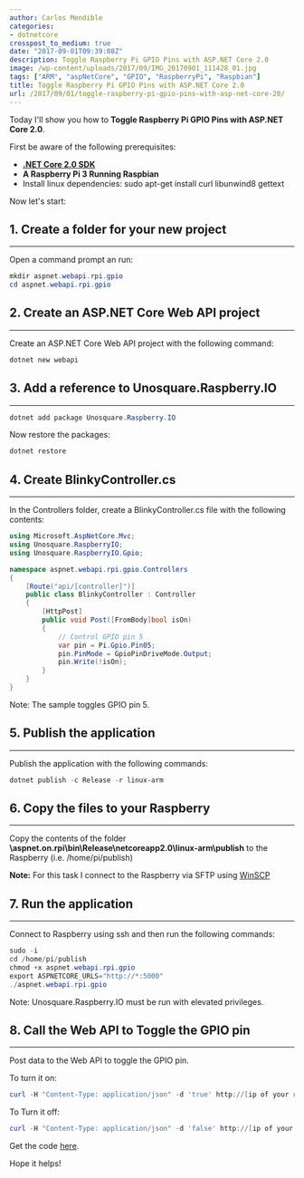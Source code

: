 ```yaml
---
author: Carlos Mendible
categories:
- dotnetcore
crosspost_to_medium: true
date: "2017-09-01T09:39:08Z"
description: Toggle Raspberry Pi GPIO Pins with ASP.NET Core 2.0
image: /wp-content/uploads/2017/09/IMG_20170901_111428_01.jpg
tags: ["ARM", "aspNetCore", "GPIO", "RaspberryPi", "Raspbian"]
title: Toggle Raspberry Pi GPIO Pins with ASP.NET Core 2.0
url: /2017/09/01/toggle-raspberry-pi-gpio-pins-with-asp-net-core-20/
---
```

Today I'll show you how to **Toggle Raspberry Pi GPIO Pins with ASP.NET Core 2.0**.

First be aware of the following prerequisites:

  * **<a href="https://www.microsoft.com/net/download/core" target="_blank">.NET Core 2.0 SDK</a>**
  * **A Raspberry Pi 3 Running Raspbian**
  * Install linux dependencies: sudo apt-get install curl libunwind8 gettext

Now let's start:

## 1. Create a folder for your new project
---
Open a command prompt an run: 
    
``` powershell
mkdir aspnet.webapi.rpi.gpio
cd aspnet.webapi.rpi.gpio
```

## 2. Create an ASP.NET Core Web API project
---
Create an ASP.NET Core Web API project with the following command:
    
``` powershell
dotnet new webapi
```

## 3. Add a reference to Unosquare.Raspberry.IO
---
``` powershell
dotnet add package Unosquare.Raspberry.IO
```

Now restore the packages:
    
``` powershell
dotnet restore
```
## 4. Create BlinkyController.cs
---
In the Controllers folder, create a BlinkyController.cs file with the following contents:

``` csharp
using Microsoft.AspNetCore.Mvc;
using Unosquare.RaspberryIO;
using Unosquare.RaspberryIO.Gpio;

namespace aspnet.webapi.rpi.gpio.Controllers
{
    [Route("api/[controller]")]
    public class BlinkyController : Controller
    {
        [HttpPost]
        public void Post([FromBody]bool isOn)
        {
            // Control GPIO pin 5
            var pin = Pi.Gpio.Pin05;
            pin.PinMode = GpioPinDriveMode.Output;
            pin.Write(!isOn);
        }
    }
}
```
    
Note: The sample toggles GPIO pin 5. 
      
## 5. Publish the application
---
Publish the application with the following commands: 
          
``` powershell
dotnet publish -c Release -r linux-arm
```
 
## 6. Copy the files to your Raspberry
---
Copy the contents of the folder **\aspnet.on.rpi\bin\Release\netcoreapp2.0\linux-arm\publish** to the Raspberry (i.e. /home/pi/publish)

**Note:** For this task I connect to the Raspberry via SFTP using <a href="https://winscp.net" target="_blank">WinSCP</a>
            
## 7. Run the application
---
Connect to Raspberry using ssh and then run the following commands:
               
``` powershell
sudo -i
cd /home/pi/publish
chmod +x aspnet.webapi.rpi.gpio
export ASPNETCORE_URLS="http://*:5000"
./aspnet.webapi.rpi.gpio
```
                
Note: Unosquare.Raspberry.IO must be run with elevated privileges.
                  
## 8. Call the Web API to Toggle the GPIO pin
---
Post data to the Web API to toggle the GPIO pin.

To turn it on:

``` powershell
curl -H "Content-Type: application/json" -d 'true' http://[ip of your raspberry]:5000/api/blinky
```
                      
To Turn it off:
``` powershell
curl -H "Content-Type: application/json" -d 'false' http://[ip of your raspberry]:5000/api/blinky
```

Get the code <a href="https://github.com/cmendible/dotnetcore.samples/tree/master/aspnet.webapi.rpi.gpio" target="_blank">here</a>.

Hope it helps!